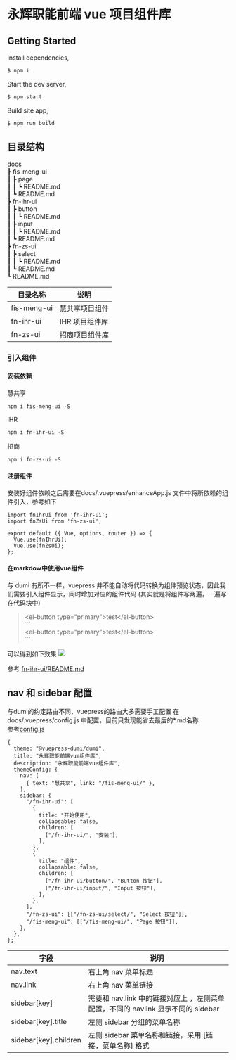 # 永辉职能前端 vue 项目组件库

## Getting Started

Install dependencies,

```bash
$ npm i
```

Start the dev server,

```bash
$ npm start
```

Build site app,

```bash
$ npm run build
```

## 目录结构

docs  
┣ fis-meng-ui  
┃ ┣ page  
┃ ┃ ┗ README.md  
┃ ┗ README.md  
┣ fn-ihr-ui  
┃ ┣ button  
┃ ┃ ┗ README.md  
┃ ┣ input  
┃ ┃ ┗ README.md  
┃ ┗ README.md  
┣ fn-zs-ui  
┃ ┣ select  
┃ ┃ ┗ README.md  
┃ ┗ README.md  
┗ README.md  

| 目录名称    | 说明           |
| ----------- | -------------- |
| fis-meng-ui | 慧共享项目组件 |
| fn-ihr-ui   | IHR 项目组件库 |
| fn-zs-ui    | 招商项目组件库 |

### 引入组件
#### 安装依赖  

慧共享

```
npm i fis-meng-ui -S
```

IHR

```
npm i fn-ihr-ui -S
```

招商

```
npm i fn-zs-ui -S
```

#### 注册组件  
安装好组件依赖之后需要在docs/.vuepress/enhanceApp.js 文件中将所依赖的组件引入，参考如下  
  
```
import fnIhrUi from 'fn-ihr-ui';
import fnZsUi from 'fn-zs-ui';

export default ({ Vue, options, router }) => {
  Vue.use(fnIhrUi);
  Vue.use(fnZsUi);
};   
```  

#### 在markdow中使用vue组件

与 dumi 有所不一样，vuepress 并不能自动将代码转换为组件预览状态，因此我们需要引入组件显示，同时增加对应的组件代码
(其实就是将组件写两遍，一遍写在代码块中)

> &lt;el-button type="primary"&gt;test&lt;/el-button&gt;    
>\```   
>&lt;el-button type="primary"&gt;test&lt;/el-button&gt;  
>\```  

可以得到如下效果
<img src='./assets/截图1.png'>

参考 [fn-ihr-ui/README.md](./docs/fn-ihr-ui/README.md)

## nav 和 sidebar 配置

与dumi的约定路由不同，vuepress的路由大多需要手工配置
在 docs/.vuepress/config.js 中配置，目前只发现能省去最后的*.md名称  
参考[config.js](./docs/.vuepress/config.js)  

```
{
  theme: "@vuepress-dumi/dumi",
  title: "永辉职能前端vue组件库",
  description: "永辉职能前端vue组件库",
  themeConfig: {
    nav: [
      { text: "慧共享", link: "/fis-meng-ui/" },
    ],
    sidebar: {
      "/fn-ihr-ui": [
        {
          title: "开始使用",
          collapsable: false,
          children: [
            ["/fn-ihr-ui/", "安装"],
          ],
        },
        {
          title: "组件",
          collapsable: false,
          children: [
            ["/fn-ihr-ui/button/", "Button 按钮"],
            ["/fn-ihr-ui/input/", "Input 按钮"],
          ],
        },
      ],
      "/fn-zs-ui": [["/fn-zs-ui/select/", "Select 按钮"]],
      "/fis-meng-ui": [["/fis-meng-ui/", "Page 按钮"]],
    },
  },
};
```

| 字段                  | 说明                                                                             |
| --------------------- | -------------------------------------------------------------------------------- |
| nav.text              | 右上角 nav 菜单标题                                                              |
| nav.link              | 右上角 nav 菜单链接                                                              |
| sidebar[key]          | 需要和 nav.link 中的链接对应上 ，左侧菜单配置，不同的 navlink 显示不同的 sidebar |
| sidebar[key].title    | 左侧 sidebar 分组的菜单名称                                                      |
| sidebar[key].children | 左侧 sidebar 菜单名称和链接，采用 [链接，菜单名称] 格式                          |
